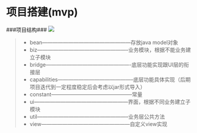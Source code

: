 # 项目搭建(mvp)
###项目结构###
![](http://img.blog.csdn.net/20160612124751434)
>* bean—————————————————存放java model对象<br>
>* biz—————————————————–业务模块，根据不能业务建立子模块<br>
>* bridge————————————————-底层功能实现跟UI层的衔接层
>*  capabilities——————————————–底层功能具体实现（后期项目迭代到一定程度稳定后会考虑以jar形式导入）<br>
>* constant———————————————–常量<br>
>*  ui——————————————————界面，根据不同业务建立子模块<br>
>* util—————————————————–业务层公共方法<br>
>* view—————————————————自定义view实现<br>
